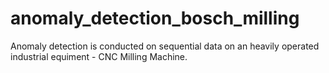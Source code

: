 # anomaly_detection_bosch_milling
Anomaly detection is conducted on sequential data on an heavily operated industrial equiment - CNC Milling Machine. 

